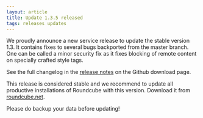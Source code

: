 ```yaml
---
layout: article
title: Update 1.3.5 released
tags: releases updates
---
```

We proudly announce a new service release to update the stable version 1.3.
It contains fixes to several bugs backported from the master branch. One can be
called a minor security fix as it fixes blocking of remote content on specially 
crafted style tags.

See the full changelog in the [release notes](https://github.com/roundcube/roundcubemail/releases/tag/1.3.5)
on the Github download page.

This release is considered stable and we recommend to update all productive installations 
of Roundcube with this version. Download it from [roundcube.net](http://roundcube.net/download).

Please do backup your data before updating!
